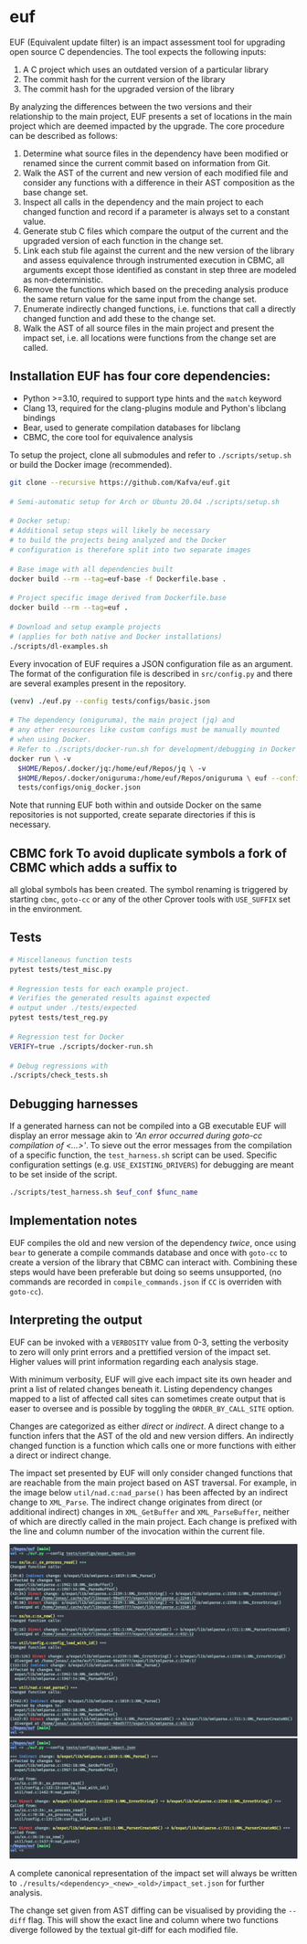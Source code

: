 # euf 
EUF (Equivalent update filter) is an impact assessment tool for upgrading
open source C dependencies. The tool expects the following inputs:

1. A C project which uses an outdated version of a particular library
2. The commit hash for the current version of the library
3. The commit hash for the upgraded version of the library

By analyzing the differences between the two versions and their relationship to
the main project, EUF presents a set of locations in the main project which are
deemed impacted by the upgrade. The core procedure can be described as follows:

1. Determine what source files in the dependency have been modified or renamed
   since the current commit based on information from Git.
2. Walk the AST of the current and new version of each modified file and
   consider any functions with a difference in their AST composition as the base
   change set.
3. Inspect all calls in the dependency and the main project to each changed
   function and record if a parameter is always set to a constant value.
4. Generate stub C files which compare the output of the current and the
   upgraded version of each function in the change set.
5. Link each stub file against the current and the new version of the library
   and assess equivalence through instrumented execution in CBMC, all arguments
   except those identified as constant in step three are modeled as
   non-deterministic.
6. Remove the functions which based on the preceding analysis produce the same
   return value for the same input from the change set.
7. Enumerate indirectly changed functions, i.e. functions that call a directly
   changed function and add these to the change set.
8. Walk the AST of all source files in the main project and present the impact
   set, i.e. all locations were functions from the change set are called.

## Installation EUF has four core dependencies:
* Python >=3.10, required to support type hints and the `match` keyword
* Clang 13, required for the clang-plugins module and Python's libclang bindings
* Bear, used to generate compilation databases for libclang
* CBMC, the core tool for equivalence analysis 

To setup the project, clone all submodules and refer to `./scripts/setup.sh` or
build the Docker image (recommended).

```bash 
git clone --recursive https://github.com/Kafva/euf.git

# Semi-automatic setup for Arch or Ubuntu 20.04 ./scripts/setup.sh

# Docker setup: 
# Additional setup steps will likely be necessary 
# to build the projects being analyzed and the Docker 
# configuration is therefore split into two separate images

# Base image with all dependencies built 
docker build --rm --tag=euf-base -f Dockerfile.base .

# Project specific image derived from Dockerfile.base 
docker build --rm --tag=euf . 

# Download and setup example projects 
# (applies for both native and Docker installations) 
./scripts/dl-examples.sh
```

Every invocation of EUF requires a JSON configuration file as an argument. The
format of the configuration file is described in `src/config.py` and there are
several examples present in the repository.

```bash 
(venv) ./euf.py --config tests/configs/basic.json

# The dependency (oniguruma), the main project (jq) and 
# any other resources like custom configs must be manually mounted 
# when using Docker. 
# Refer to ./scripts/docker-run.sh for development/debugging in Docker 
docker run \ -v
  $HOME/Repos/.docker/jq:/home/euf/Repos/jq \ -v
  $HOME/Repos/.docker/oniguruma:/home/euf/Repos/oniguruma \ euf --config
  tests/configs/onig_docker.json 
```

Note that running EUF both within and outside Docker on the same repositories is
not supported, create separate directories if this is necessary.

## CBMC fork To avoid duplicate symbols a fork of CBMC which adds a suffix to
all global symbols has been created. The symbol renaming is triggered by
starting `cbmc`, `goto-cc` or any of the other Cprover tools with `USE_SUFFIX`
set in the environment.

## Tests 
```bash 
# Miscellaneous function tests 
pytest tests/test_misc.py

# Regression tests for each example project. 
# Verifies the generated results against expected 
# output under ./tests/expected 
pytest tests/test_reg.py

# Regression test for Docker 
VERIFY=true ./scripts/docker-run.sh

# Debug regressions with 
./scripts/check_tests.sh 
```

## Debugging harnesses 
If a generated harness can not be compiled into a GB executable EUF will display 
an error message akin to *'An error occurred during goto-cc compilation of 
<...>'*. To sieve out the error messages from the compilation of a specific 
function, the `test_harness.sh` script can be used. Specific configuration 
settings (e.g. `USE_EXISTING_DRIVERS`) for debugging are meant to be set 
inside of the script.


```bash 
./scripts/test_harness.sh $euf_conf $func_name 
```

## Implementation notes 
EUF compiles the old and new version of the dependency _twice_, once using 
`bear` to generate a compile commands database and once with
`goto-cc` to create a version of the library that CBMC can interact with.
Combining these steps would have been preferable but doing so seems unsupported,
(no commands are recorded in `compile_commands.json` if `CC` is overriden with
`goto-cc`).

## Interpreting the output 
EUF can be invoked with a `VERBOSITY` value from 0-3, setting the verbosity to 
zero will only print errors and a prettified version of the impact set. Higher 
values will print information regarding each analysis stage. 

With minimum verbosity, EUF will give each impact site its own header and print
a list of related changes beneath it. Listing dependency changes mapped to a
list of affected call sites can sometimes create output that is easer to oversee
and is possible by toggling the `ORDER_BY_CALL_SITE` option.

Changes are categorized as either *direct* or *indirect*. A direct change to a
function infers that the AST of the old and new version differs. An indirectly
changed function is a function which calls one or more functions with either a
direct or indirect change.

The impact set presented by EUF will only consider changed functions that are
reachable from the main project based on AST traversal. For example, in the
image below `util/nad.c:nad_parse()` has been affected by an indirect change to
`XML_Parse`. The indirect change originates from direct (or additional indirect)
changes in `XML_GetBuffer` and `XML_ParseBuffer`, neither of which are directly
called in the main project. Each change is prefixed with the line and column
number of the invocation within the current file.

![](.assets/impact_set_example.png) ![](.assets/impact_set_example_2.png)

A complete canonical representation of the impact set will always be written to
`./results/<dependency>_<new>_<old>/impact_set.json` for further analysis.

The change set given from AST diffing can be visualised by providing the
`--diff` flag. This will show the exact line and column where two functions
diverge followed by the textual git-diff for each modified file.
